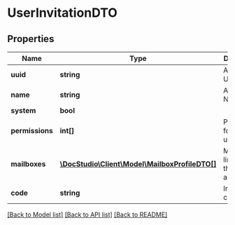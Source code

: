 # UserInvitationDTO

## Properties
Name | Type | Description | Notes
------------ | ------------- | ------------- | -------------
**uuid** | **string** | Account UUID | [optional] 
**name** | **string** | Account Name | [optional] 
**system** | **bool** |  | [optional] 
**permissions** | **int[]** | Permissions for current user | [optional] 
**mailboxes** | [**\DocStudio\Client\Model\MailboxProfileDTO[]**](MailboxProfileDTO.md) | Mailboxes linked to this account | [optional] 
**code** | **string** | Invitation code | [optional] 

[[Back to Model list]](../../README.md#documentation-for-models) [[Back to API list]](../../README.md#documentation-for-api-endpoints) [[Back to README]](../../README.md)

